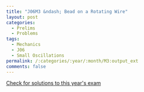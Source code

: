 ```yaml
---
title: "J06M3 &ndash; Bead on a Rotating Wire"
layout: post
categories:
  - Prelims
  - Problems
tags:
  - Mechanics
  - J06
  - Small Oscillations
permalink: /:categories/:year/:month/M3:output_ext
comments: false
---
```

<object data="2006J3M.pdf" type="application/pdf" width="100%" height="500"></object>
<div class="message"><a href='https://princetonprelim.com/prelim/16/'>Check for solutions to this year's exam</a></div>
